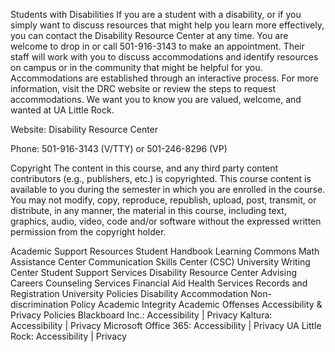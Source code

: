Students with Disabilities
If you are a student with a disability, or if you simply want to discuss resources that might help you learn more effectively, you can contact the Disability Resource Center at any time. You are welcome to drop in or call 501-916-3143 to make an appointment. Their staff will work with you to discuss accommodations and identify resources on campus or in the community that might be helpful for you. Accommodations are established through an interactive process. For more information, visit the DRC website or review the steps to request accommodations. We want you to know you are valued, welcome, and wanted at UA Little Rock.

Website: Disability Resource Center 

Phone: 501-916-3143 (V/TTY)  or 501-246-8296 (VP)

Copyright
The content in this course, and any third party content contributors (e.g., publishers, etc.) is copyrighted. This course content is available to you during the semester in which you are enrolled in the course. You may not modify, copy, reproduce, republish, upload, post, transmit, or distribute, in any manner, the material in this course, including text, graphics, audio, video, code and/or software without the expressed written permission from the copyright holder.

Academic Support Resources
Student Handbook
Learning Commons
Math Assistance Center
Communication Skills Center (CSC)
University Writing Center
Student Support Services
Disability Resource Center
Advising
Careers
Counseling Services
Financial Aid
Health Services
Records and Registration
University Policies
Disability Accommodation
Non-discrimination Policy
Academic Integrity
Academic Offenses
Accessibility & Privacy Policies
Blackboard Inc.: Accessibility | Privacy
Kaltura: Accessibility | Privacy
Microsoft Office 365: Accessibility | Privacy
UA Little Rock: Accessibility | Privacy

